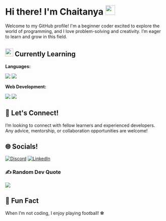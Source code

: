 # Hi there! I'm Chaitanya <img src="https://raw.githubusercontent.com/MartinHeinz/MartinHeinz/master/wave.gif" width="30px">


Welcome to my GitHub profile! I'm a beginner coder excited to explore the world of programming, and I love problem-solving and creativity. I’m eager to learn and grow in this field.

## <img src="https://raw.githubusercontent.com/rahulbanerjee26/githubProfileReadmeGenerator/main/gifs/code.gif" width="25px" style="vertical-align:"> Currently Learning

**Languages:**
  <p>
    <img src="https://img.shields.io/badge/python-%2314354C.svg?style=for-the-badge&logo=python&logoColor=white" />
    <img src="https://img.shields.io/badge/javascript-%23323330.svg?style=for-the-badge&logo=javascript&logoColor=%23F7DF1E" />
  </p>
  
**Web Development:**
  <p>
    <img src="https://img.shields.io/badge/html5-%23E34F26.svg?style=for-the-badge&logo=html5&logoColor=white" />
    <img src="https://img.shields.io/badge/css3-%231572B6.svg?style=for-the-badge&logo=css3&logoColor=white" />
  </p>

## 🤝 Let's Connect!
I’m looking to connect with fellow learners and experienced developers. Any advice, mentorship, or collaboration opportunities are welcome!

## 🌐 Socials!
[![Discord](https://img.shields.io/badge/Discord-%237289DA.svg?logo=discord&logoColor=white)](https://www.discordapp.com/users/568640687285731329) [![LinkedIn](https://img.shields.io/badge/LinkedIn-%230077B5.svg?logo=linkedin&logoColor=white)](https://www.linkedin.com/in/chaitanyashirsat-dev)

### ✍️ Random Dev Quote
![](https://quotes-github-readme.vercel.app/api?type=horizontal&theme=radical)
## 🌟 Fun Fact
When I’m not coding, I enjoy playing football! ⚽️



